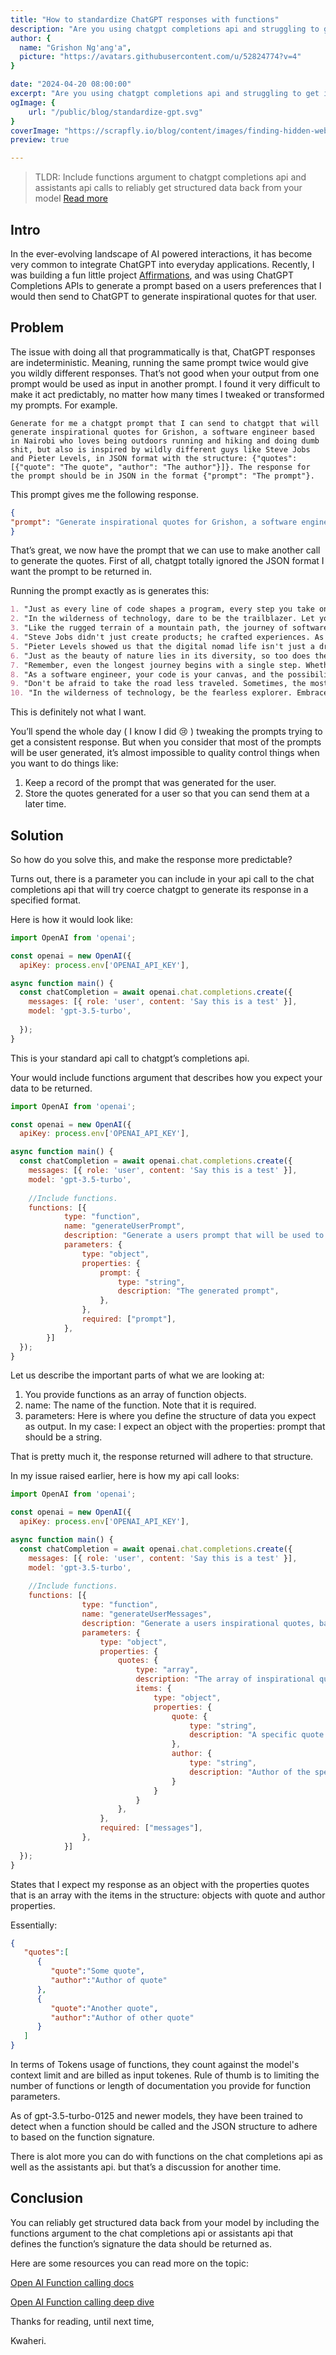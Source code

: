 ```yaml
---
title: "How to standardize ChatGPT responses with functions"
description: "Are you using chatgpt completions api and struggling to get in a structured format? In this article, I take you through how you can reliably get structured data back from your chatgpt models."
author: {
  name: "Grishon Ng'ang'a",
  picture: "https://avatars.githubusercontent.com/u/52824774?v=4"
} 

date: "2024-04-20 08:00:00"
excerpt: "Are you using chatgpt completions api and struggling to get in a structured format? In this article, I take you through how you can reliably get structured data back from your chatgpt models."
ogImage: {
    url: "/public/blog/standardize-gpt.svg"
}
coverImage: "https://scrapfly.io/blog/content/images/finding-hidden-web-data-with-chatgpt_banner.svg"
preview: true

---
```


> TLDR: Include functions argument to chatgpt completions api and assistants api calls to reliably get structured data back from your model [Read more](https://platform.openai.com/docs/guides/function-calling)

## Intro

In the ever-evolving landscape of AI powered interactions, it has become very common to integrate ChatGPT into everyday applications. Recently, I was building a fun little project [Affirmations](https://grish.xyz/affirmations "Affirmations"), and was using ChatGPT Completions APIs to generate a prompt based on a users preferences that I would then send to ChatGPT to generate inspirational quotes for that user. 

## Problem

The issue with doing all that programmatically is that, ChatGPT responses are indeterministic. Meaning, running the same prompt twice would give you wildly different responses. That’s not good when your output from one prompt would be used as input in another prompt. I found it very difficult to make it act predictably, no matter how many times I tweaked or transformed my prompts. For example.

```
Generate for me a chatgpt prompt that I can send to chatgpt that will generate inspirational quotes for Grishon, a software engineer based in Nairobi who loves being outdoors running and hiking and doing dumb shit, but also is inspired by wildly different guys like Steve Jobs and Pieter Levels, in JSON format with the structure: {"quotes": [{"quote": "The quote", "author": "The author"}]}. The response for the prompt should be in JSON in the format {"prompt": "The prompt"}. 
```

This prompt gives me the following response.

```json
{
"prompt": "Generate inspirational quotes for Grishon, a software engineer based in Nairobi who loves being outdoors running and hiking and doing dumb shit, but also is inspired by wildly different guys like Steve Jobs and Pieter Levels."
}
```

That’s great, we now have the prompt that we can use to make another call to generate the quotes. First of all, chatgpt totally ignored the JSON format I want the prompt to be returned in.

Running the prompt exactly as is generates this:

```markdown
1. "Just as every line of code shapes a program, every step you take on the trail shapes your journey. Embrace the challenge and conquer the unknown, for that's where greatness awaits." - Grishon
2. "In the wilderness of technology, dare to be the trailblazer. Let your code carve new paths, just as your feet carve trails on the mountain. Innovate fearlessly." - Grishon
3. "Like the rugged terrain of a mountain path, the journey of software engineering is filled with twists, turns, and unexpected obstacles. Embrace each challenge as an opportunity to grow stronger and reach new heights." - Grishon
4. "Steve Jobs didn't just create products; he crafted experiences. As a software engineer, strive not just to write code, but to create experiences that leave a lasting impact on users' lives." - Grishon
5. "Pieter Levels showed us that the digital nomad life isn't just a dream – it's a reality waiting to be lived. Similarly, in the realm of software engineering, dare to defy conventions and explore uncharted territories. Adventure awaits those who dare to dream." - Grishon
6. "Just as the beauty of nature lies in its diversity, so too does the beauty of software lie in its versatility. Embrace different perspectives, methodologies, and technologies to create something truly remarkable." - Grishon
7. "Remember, even the longest journey begins with a single step. Whether it's a marathon or a coding project, consistency and determination will carry you through to the finish line." - Grishon
8. "As a software engineer, your code is your canvas, and the possibilities are endless. Just as an artist pours their soul into their masterpiece, pour your passion into your code, and watch as your creations come to life." - Grishon
9. "Don't be afraid to take the road less traveled. Sometimes, the most unconventional paths lead to the most breathtaking views – both in nature and in code." - Grishon
10. "In the wilderness of technology, be the fearless explorer. Embrace the unknown, challenge the status quo, and forge your own path to greatness." - Grishon
```

This is definitely not what I want.

You’ll spend the whole day ( I know I did 😢 ) tweaking the prompts trying to get a consistent response. But when you consider that most of the prompts will be user generated, it’s almost impossible to quality control things when you want to do things like:

1. Keep a record of the prompt that was generated for the user.
2. Store the quotes generated for a user so that you can send them at a later time.

## Solution

So how do you solve this, and make the response more predictable?

Turns out, there is a parameter you can include in your api call to the chat completions api that will try coerce chatgpt to generate its response in a specified format.

Here is how it would look like:

```jsx
import OpenAI from 'openai';

const openai = new OpenAI({
  apiKey: process.env['OPENAI_API_KEY'], 

async function main() {
  const chatCompletion = await openai.chat.completions.create({
    messages: [{ role: 'user', content: 'Say this is a test' }],
    model: 'gpt-3.5-turbo',
    
  });
}
```

This is your standard api call to chatgpt’s completions api.

Your would include functions argument that describes how you expect your data to be returned.

```jsx
import OpenAI from 'openai';

const openai = new OpenAI({
  apiKey: process.env['OPENAI_API_KEY'], 

async function main() {
  const chatCompletion = await openai.chat.completions.create({
    messages: [{ role: 'user', content: 'Say this is a test' }],
    model: 'gpt-3.5-turbo',
    
    //Include functions.
    functions: [{
            type: "function",
            name: "generateUserPrompt",
            description: "Generate a users prompt that will be used to prompt chatgpt to generate inspirational quotes.",
            parameters: {
                type: "object",
                properties: {
                    prompt: {
                        type: "string",
                        description: "The generated prompt",
                    },
                },
                required: ["prompt"],
            },
        }]
  });
}
```

Let us describe the important parts of what we are looking at:

1. You provide functions as an array of function objects.
2. name: The name of the function. Note that it is required.
3. parameters: Here is where you define the structure of data you expect as output. In my case: I expect an object with the properties: prompt that should be a string.

That is pretty much it, the response returned will adhere to that structure.

In my issue raised earlier, here is how my api call looks:

```jsx
import OpenAI from 'openai';

const openai = new OpenAI({
  apiKey: process.env['OPENAI_API_KEY'], 

async function main() {
  const chatCompletion = await openai.chat.completions.create({
    messages: [{ role: 'user', content: 'Say this is a test' }],
    model: 'gpt-3.5-turbo',
    
    //Include functions.
    functions: [{
                type: "function",
                name: "generateUserMessages",
                description: "Generate a users inspirational quotes, based on the prompt provided",
                parameters: {
                    type: "object",
                    properties: {
                        quotes: {
                            type: "array",
                            description: "The array of inspirational quotes",
                            items: {
                                type: "object",
                                properties: {
                                    quote: {
                                        type: "string",
                                        description: "A specific quote generated for a user."
                                    },
                                    author: {
                                        type: "string",
                                        description: "Author of the specific quote generated"
                                    }
                                }
                            }
                        },
                    },
                    required: ["messages"],
                },
            }]
  });
}
```

States that I expect my response as an object with the properties quotes that is an array with the items in the structure: objects with quote and author properties. 

Essentially:

```json
{
   "quotes":[
      {
         "quote":"Some quote",
         "author":"Author of quote"
      },
      {
         "quote":"Another quote",
         "author":"Author of other quote"
      }
   ]
}
```

In terms of Tokens usage of functions, they count against the model's context limit and are billed as input tokenes. Rule of thumb is to limiting the number of functions or length of documentation you provide for function parameters.

As of gpt-3.5-turbo-0125 and newer models, they have been trained to detect when a function should be called and the JSON structure to adhere to based on the function signature.

There is alot more you can do with functions on the chat completions api as well as the assistants api. but that’s a discussion for another time.

## Conclusion

You can reliably get structured data back from your model by including the functions argument to the chat completions api or assistants api that defines the function’s signature the data should be returned as.

Here are some resources you can read more on the topic:

[Open AI Function calling docs](https://platform.openai.com/docs/guides/function-calling)

[Open AI Function calling deep dive](https://cookbook.openai.com/examples/how_to_call_functions_with_chat_models )

Thanks for reading, until next time, 

Kwaheri.